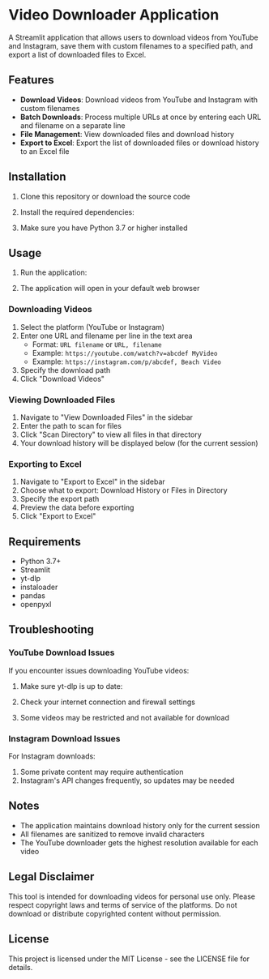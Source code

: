 # Video Downloader Application

A Streamlit application that allows users to download videos from YouTube and Instagram, save them with custom filenames to a specified path, and export a list of downloaded files to Excel.

## Features

- **Download Videos**: Download videos from YouTube and Instagram with custom filenames
- **Batch Downloads**: Process multiple URLs at once by entering each URL and filename on a separate line
- **File Management**: View downloaded files and download history
- **Export to Excel**: Export the list of downloaded files or download history to an Excel file

## Installation

1. Clone this repository or download the source code
2. Install the required dependencies:

3. Make sure you have Python 3.7 or higher installed

## Usage

1. Run the application:

2. The application will open in your default web browser

### Downloading Videos

1. Select the platform (YouTube or Instagram)
2. Enter one URL and filename per line in the text area
   - Format: `URL filename` or `URL, filename`
   - Example: `https://youtube.com/watch?v=abcdef MyVideo`
   - Example: `https://instagram.com/p/abcdef, Beach Video`
3. Specify the download path
4. Click "Download Videos"

### Viewing Downloaded Files

1. Navigate to "View Downloaded Files" in the sidebar
2. Enter the path to scan for files
3. Click "Scan Directory" to view all files in that directory
4. Your download history will be displayed below (for the current session)

### Exporting to Excel

1. Navigate to "Export to Excel" in the sidebar
2. Choose what to export: Download History or Files in Directory
3. Specify the export path
4. Preview the data before exporting
5. Click "Export to Excel"

## Requirements

- Python 3.7+
- Streamlit
- yt-dlp
- instaloader
- pandas
- openpyxl

## Troubleshooting

### YouTube Download Issues

If you encounter issues downloading YouTube videos:

1. Make sure yt-dlp is up to date:


2. Check your internet connection and firewall settings
3. Some videos may be restricted and not available for download

### Instagram Download Issues

For Instagram downloads:

1. Some private content may require authentication
2. Instagram's API changes frequently, so updates may be needed

## Notes

- The application maintains download history only for the current session
- All filenames are sanitized to remove invalid characters
- The YouTube downloader gets the highest resolution available for each video

## Legal Disclaimer

This tool is intended for downloading videos for personal use only. 
Please respect copyright laws and terms of service of the platforms.
Do not download or distribute copyrighted content without permission.

## License

This project is licensed under the MIT License - see the LICENSE file for details.
